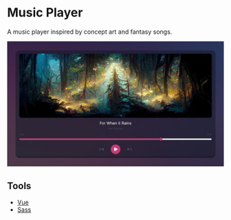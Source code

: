 # Music Player

A music player inspired by concept art and fantasy songs.

![Design preview for the Music Player](./preview.jpg)

## Tools

- [Vue](https://vuejs.org/)
- [Sass](https://sass-lang.com/)

